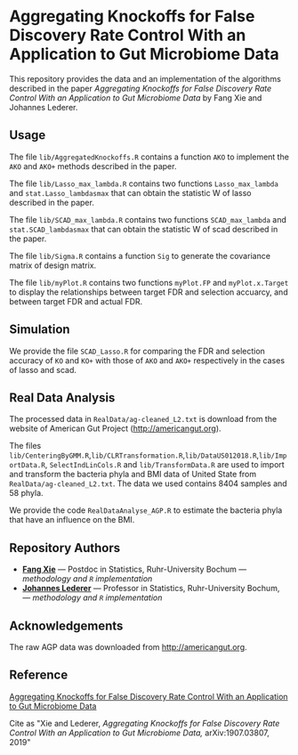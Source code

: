 # Aggregating Knockoffs for False Discovery Rate Control With an Application to Gut Microbiome Data

This repository provides the data and an implementation of the algorithms described in the paper
*Aggregating Knockoffs for False Discovery Rate Control With an Application to Gut Microbiome Data* by
Fang Xie and Johannes Lederer.

## Usage

The file `lib/AggregatedKnockoffs.R` contains a function `AKO` to implement the `AKO` and `AKO+` methods described in the  paper.
 
The file `lib/Lasso_max_lambda.R` contains two functions `Lasso_max_lambda` and `stat.Lasso_lambdasmax` that can obtain the statistic W of lasso described in the paper.

The file `lib/SCAD_max_lambda.R` contains two functions `SCAD_max_lambda` and `stat.SCAD_lambdasmax` that can obtain the statistic W of scad described in the paper.

The file `lib/Sigma.R` contains a function `Sig` to generate the covariance matrix of design matrix.

The file `lib/myPlot.R` contains two functions `myPlot.FP` and `myPlot.x.Target` to display the relationships between target FDR and selection accuarcy, and between target FDR and actual FDR.

## Simulation
We provide the file `SCAD_Lasso.R` for comparing the FDR and selection accuracy of `KO` and `KO+` with those of `AKO` and `AKO+` respectively in the cases of lasso and scad.

## Real Data Analysis
The processed data in `RealData/ag-cleaned_L2.txt` is download from the website of American Gut Project (http://americangut.org).

The files `lib/CenteringByGMM.R`,`lib/CLRTransformation.R`,`lib/DataUS012018.R`,`lib/ImportData.R`, `SelectIndLinCols.R` and `lib/TransformData.R` are used to import and transform the bacteria phyla and BMI data of United State from `RealData/ag-cleaned_L2.txt`. The data we used contains 8404 samples and 58 phyla.

We provide the code `RealDataAnalyse_AGP.R` to estimate the bacteria phyla that have an influence on the BMI.

## Repository Authors

* **[Fang Xie](fang.xie@rub.de)** &mdash; Postdoc in Statistics, Ruhr-University Bochum &mdash; *methodology and `R` implementation*
* **[Johannes Lederer](johannes.lederer@rub.de)** &mdash; Professor in Statistics, Ruhr-University Bochum, &mdash; *methodology and `R` implementation*


## Acknowledgements

The raw AGP data was downloaded from http://americangut.org. 

## Reference

[Aggregating Knockoffs for False Discovery Rate Control With an Application to Gut Microbiome Data](https://arxiv.org/abs/1907.03807)

Cite as "Xie and Lederer, *Aggregating Knockoffs for False Discovery Rate Control With an Application to Gut Microbiome Data,* arXiv:1907.03807, 2019"


